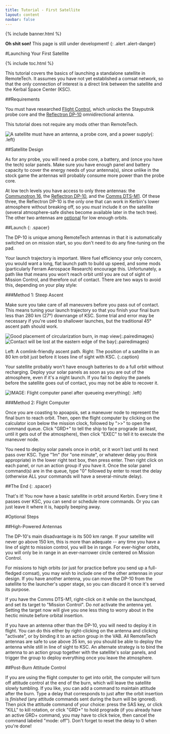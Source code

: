 ```yaml
---
title: Tutorial - First Satellite
layout: content
navbar: false
---
```


{% include banner.html %}

**Oh shit son!** This page is still under development!
{: .alert .alert-danger}

#Launching Your First Satellite

{% include toc.html %}

This tutorial covers the basics of launching a standalone satellite in RemoteTech. It assumes you have not yet established a comsat network, so that the only connection of interest is a direct link between the satellite and the Kerbal Space Center (KSC).

##Requirements

You must have researched [Flight Control](http://wiki.kerbalspaceprogram.com/wiki/Flight_Control), which unlocks the Stayputnik probe core and the [Reflectron DP-10](../../guide/parts/#reflectron-dp-10) omnidirectional antenna.

This tutorial does not require any mods other than RemoteTech.

![A satellite must have an antenna, a probe core, and a power supply](design.png "Basic satellite design"){: .left}

##Satellite Design

As for any probe, you will need a probe core, a battery, and (once you have the tech) solar panels. Make sure you have enough panel and battery capacity to cover the energy needs of your antenna(s), since unlike in the stock game the antennas will probably consume more power than the probe core.

At low tech levels you have access to only three antennas: the [Communotron 16](../../guide/parts/#communotron-16), the [Reflectron DP-10](../../guide/parts/#reflectron-dp-10), and the [Comms DTS-M1](../../guide/parts/#comms-dts-m1). Of these three, the Reflectron DP-10 is the only one that can work in Kerbin's lower atmosphere without breaking off, so you *must* include it on the satellite (several atmosphere-safe dishes become available later in the tech tree). The other two antennas are [optional](#high-powered-antennas) for low enough orbits.

##Launch
{: .spacer}

The DP-10 is unique among RemoteTech antennas in that it is automatically switched on on mission start, so you don't need to do any fine-tuning on the pad.

Your launch trajectory is important. Were fuel efficiency your only concern, you would want a long, flat launch path to build up speed, and some mods (particularly Ferram Aerospace Research) encourage this. Unfortunately, a path like that means you won't reach orbit until you are out of sight of Mission Control, and therefore out of contact. There are two ways to avoid this, depending on your play style:

###Method 1: Steep Ascent

Make sure you take care of all maneuvers before you pass out of contact. This means tuning your launch trajectory so that you finish your final burn less than 280 km (27&deg;) downrange of KSC. Some trial and error may be necessary if you're used to shallower launches, but the traditional 45&deg; ascent path should work.

![Good placement of circularization burn, in map view](ascent_path.png){:.pairedimages}
![Contact will be lost at the eastern edge of the bay](max_range.png){:.pairedimages}

Left: A comlink-friendly ascent path.
Right: The position of a satellite in an 80&nbsp;km orbit just before it loses line of sight with KSC.
{:.caption}


Your satellite probably won't have enough batteries to do a full orbit without recharging. Deploy your solar panels as soon as you are out of the atmosphere, even if it's a night launch. If you fail to deploy the panels before the satellite goes out of contact, you may not be able to recover it.

![IMAGE: Flight computer panel after queueing everything](comp_preburn.png){: .left}

###Method 2: Flight Computer

Once you are coasting to apoapsis, set a maneuver node to represent the final burn to reach orbit. Then, open the flight computer by clicking on the calculator icon below the mission clock, followed by ">>" to open the command queue. Click "GRD+" to tell the ship to face prograde (at least, until it gets out of the atmosphere), then click "EXEC" to tell it to execute the maneuver node. 

You need to deploy solar panels once in orbit, or it won't last until its next pass over KSC. Type "1m" (for "one minute", or whatever delay you think appropriate) in the lower right text box, then press enter. Then right click on each panel, or run an action group if you have it. Once the solar panel command(s) are in the queue, type "0" followed by enter to reset the delay (otherwise ALL your commands will have a several-minute delay).

##The End
{: .spacer}

That's it! You now have a basic satellite in orbit around Kerbin. Every time it passes over KSC, you can send or schedule more commands. Or you can just leave it where it is, happily beeping away.

#Optional Steps

##High-Powered Antennas

The DP-10's main disadvantage is its 500 km range. If your satellite will never go above 150 km, this is more than adequate -- any time you have a line of sight to mission control, you will be in range. For ever-higher orbits, you will only be in range in an ever-narrower circle centered on Mission Control.

For missions to high orbits (or just for practice before you send up a full-fledged comsat), you may wish to include one of the other antennas in your design. If you have another antenna, you can move the DP-10 from the satellite to the launcher's upper stage, so you can discard it once it's served its purpose.

If you have the Comms DTS-M1, right-click on it while on the launchpad, and set its target to "Mission Control". Do *not* activate the antenna yet. Setting the target now will give you one less thing to worry about in the hectic minute before orbital insertion.

If you have an antenna other than the DP-10, you will need to deploy it in flight. You can do this either by right-clicking on the antenna and clicking "activate", or by binding it to an action group in the VAB. All RemoteTech antennas are safe to use above 35 km, so you should be able to deploy the antenna while still in line of sight to KSC. An alternate strategy is to bind the antenna to an action group together with the satellite's solar panels, and trigger the group to deploy everything once you leave the atmosphere.

##Post-Burn Attitude Control

If you are using the flight computer to get into orbit, the computer will turn off attitude control at the end of the burn, which will leave the satellite slowly tumbling. If you like, you can add a command to maintain attitude after the burn. Type a delay that corresponds to just after the orbit insertion is *finished* (any attitude commands sent during the burn will be ignored). Then pick the attitude command of your choice: press the SAS key, or click "KILL" to kill rotation, or click "GRD+" to hold prograde (if you already have an active GRD+ command, you may have to click twice, then cancel the command labeled "mode: off"). Don't forget to reset the delay to 0 when you're done!
